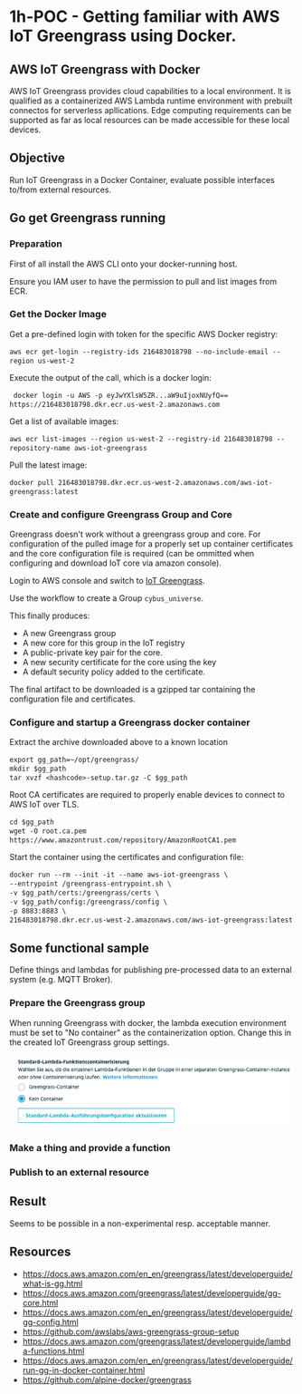 # 1h-POC - Getting familiar with AWS IoT Greengrass using Docker.

## AWS IoT Greengrass with Docker

AWS IoT Greengrass provides cloud capabilities to a local environment. It is qualified as a containerized AWS Lambda runtime environment with prebuilt connectos for serverless apllications. Edge computing requirements can be supported as far as local resources can be made accessible for these local devices. 

## Objective

Run IoT Greengrass in a Docker Container, evaluate possible interfaces to/from external resources.

## Go get Greengrass running

### Preparation
First of all install the AWS CLI onto your docker-running host.

Ensure you IAM user to have the permission to pull and list images from ECR.

### Get the Docker Image

Get a pre-defined login with token for the specific AWS Docker registry:
```
aws ecr get-login --registry-ids 216483018798 --no-include-email --region us-west-2
```

Execute the output of the call, which is a docker login:
```
 docker login -u AWS -p eyJwYXlsW5ZR...aW9uIjoxNUyfQ== https://216483018798.dkr.ecr.us-west-2.amazonaws.com
```

Get a list of available images:
```
aws ecr list-images --region us-west-2 --registry-id 216483018798 --repository-name aws-iot-greengrass
```

Pull the latest image:
```
docker pull 216483018798.dkr.ecr.us-west-2.amazonaws.com/aws-iot-greengrass:latest
```


 
### Create and configure Greengrass Group and Core

Greengrass doesn't work without a greengrass group and core. For configuration of the pulled image for a properly set up container certificates and the core configuration file is required (can be ommitted when configuring and download IoT core via amazon console).

Login to AWS console and switch to [IoT Greengrass](https://eu-central-1.console.aws.amazon.com/iot/home?region=eu-central-1#/greengrassIntro).

Use the workflow to create a Group ```cybus_universe```. 

This finally produces:
- A new Greengrass group
- A new core for this group in the IoT registry
- A public-private key pair for the core.
- A new security certificate for the core using the key
- A default security policy added to the certificate.

The final artifact to be downloaded is a gzipped tar containing the configuration file and certificates.


### Configure and startup a Greengrass docker container

Extract the archive downloaded above to a known location
```
export gg_path=~/opt/greengrass/
mkdir $gg_path
tar xvzf <hashcode>-setup.tar.gz -C $gg_path
```

Root CA certificates are required to properly enable devices to connect to AWS IoT over TLS.
```
cd $gg_path
wget -O root.ca.pem https://www.amazontrust.com/repository/AmazonRootCA1.pem
```

Start the container using the certificates and configuration file:
```
docker run --rm --init -it --name aws-iot-greengrass \
--entrypoint /greengrass-entrypoint.sh \
-v $gg_path/certs:/greengrass/certs \
-v $gg_path/config:/greengrass/config \
-p 8883:8883 \
216483018798.dkr.ecr.us-west-2.amazonaws.com/aws-iot-greengrass:latest
```


## Some functional sample

Define things and lambdas for publishing pre-processed data to an external system (e.g. MQTT Broker).

### Prepare the Greengrass group

When running Greengrass with docker, the lambda execution environment must be set to "No container" as the containerization option. Change this in the created IoT Greengrass group settings.

![Greengrass Lambda containerization option](images/greengrass-lambda-containerization.png)



### Make a thing and provide a function


### Publish to an external resource


## Result

Seems to be possible in a non-experimental resp. acceptable manner.

## Resources

- https://docs.aws.amazon.com/en_en/greengrass/latest/developerguide/what-is-gg.html
- https://docs.aws.amazon.com/greengrass/latest/developerguide/gg-core.html
- https://docs.aws.amazon.com/en_en/greengrass/latest/developerguide/gg-config.html
- https://github.com/awslabs/aws-greengrass-group-setup
- https://docs.aws.amazon.com/greengrass/latest/developerguide/lambda-functions.html
- https://docs.aws.amazon.com/en_en/greengrass/latest/developerguide/run-gg-in-docker-container.html
- https://github.com/alpine-docker/greengrass

